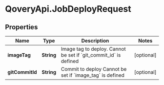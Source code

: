 # QoveryApi.JobDeployRequest

## Properties

Name | Type | Description | Notes
------------ | ------------- | ------------- | -------------
**imageTag** | **String** | Image tag to deploy.   Cannot be set if &#x60;git_commit_id&#x60; is defined  | [optional] 
**gitCommitId** | **String** | Commit to deploy Cannot be set if &#x60;image_tag&#x60; is defined  | [optional] 


